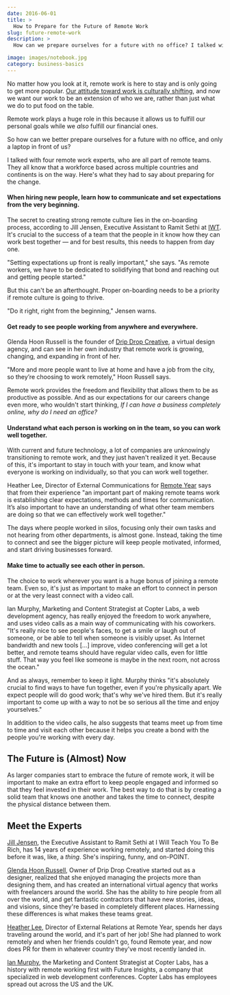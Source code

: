 ```yaml
---
date: 2016-06-01
title: >
  How to Prepare for the Future of Remote Work
slug: future-remote-work
description: >
  How can we prepare ourselves for a future with no office? I talked with four remote work experts, and here's what they had to say.

image: images/notebook.jpg
category: business-basics
---
```


No matter how you look at it, remote work is here to stay and is only going to get more popular. [Our attitude toward work is culturally shifting](http://www.fastcompany.com/3054546/the-future-of-work/the-four-trends-that-will-change-the-way-we-work-by-2021), and now we want our work to be an extension of who we are, rather than just what we do to put food on the table.

Remote work plays a huge role in this because it allows us to fulfill our personal goals while we _also_ fulfill our financial ones.

So how can we better prepare ourselves for a future with no office, and only a laptop in front of us?

I talked with four remote work experts, who are all part of remote teams. They all know that a workforce based across multiple countries and continents is on the way. Here's what they had to say about preparing for the change.

#### When hiring new people, learn how to communicate and set expectations from the very beginning.

The secret to creating strong remote culture lies in the on-boarding process, according to Jill Jensen, Executive Assistant to Ramit Sethi at [IWT](http://www.iwillteachyoutoberich.com/home9/). It's crucial to the success of a team that the people in it know how they can work best together — and for best results, this needs to happen from day one.

"Setting expectations up front is really important," she says. "As remote workers, we have to be dedicated to solidifying that bond and reaching out and getting people started."

But this can't be an afterthought. Proper on-boarding needs to be a priority if remote culture is going to thrive.

"Do it right, right from the beginning," Jensen warns.

#### Get ready to see people working from anywhere and everywhere.

Glenda Hoon Russell is the founder of [Drip Drop Creative](http://dripdropcreative.com/), a virtual design agency, and can see in her own industry that remote work is growing, changing, and expanding in front of her.

"More and more people want to live at home and have a job from the city, so they’re choosing to work remotely," Hoon Russell says.

Remote work provides the freedom and flexibility that allows them to be as productive as possible. And as our expectations for our careers change even more, who wouldn't start thinking, _If I can have a business completely online, why do I need an office?_

#### Understand what each person is working on in the team, so you can work well together.

With current and future technology, a lot of companies are unknowingly transitioning to remote work, and they just haven't realized it yet. Because of this, it's important to stay in touch with your team, and know what everyone is working on individually, so that you can work well together.

Heather Lee, Director of External Communications for [Remote Year](http://www.remoteyear.com/) says that from their experience "an important part of making remote teams work is establishing clear expectations, methods and times for communication. It’s also important to have an understanding of what other team members are doing so that we can effectively work well together."

The days where people worked in silos, focusing only their own tasks and not hearing from other departments, is almost gone. Instead, taking the time to connect and see the bigger picture will keep people motivated, informed, and start driving businesses forward.

#### Make time to actually see each other in person.

The choice to work wherever you want is a huge bonus of joining a remote team. Even so, it's just as important to make an effort to connect in person or at the very least connect with a video call.

Ian Murphy, Marketing and Content Strategist at Copter Labs, a web development agency, has really enjoyed the freedom to work anywhere, and uses video calls as a main way of communicating with his coworkers. "It's really nice to see people's faces, to get a smile or laugh out of someone, or be able to tell when someone is visibly upset. As Internet bandwidth and new tools [...] improve, video conferencing will get a lot better, and remote teams should have regular video calls, even for little stuff. That way you feel like someone is maybe in the next room, not across the ocean."

And as always, remember to keep it light. Murphy thinks "it's absolutely crucial to find ways to have fun together, even if you're physically apart. We expect people will do good work; that's why we've hired them. But it's really important to come up with a way to not be so serious all the time and enjoy yourselves."

In addition to the video calls, he also suggests that teams meet up from time to time and visit each other because it helps you create a bond with the people you're working with every day.

## The Future is (Almost) Now

As larger companies start to embrace the future of remote work, it will be important to make an extra effort to keep people engaged and informed so that they feel invested in their work. The best way to do that is by creating a solid team that knows one another and takes the time to connect, despite the physical distance between them.

## Meet the Experts

[Jill Jensen](https://www.linkedin.com/in/jilljensen103), the Executive Assistant to Ramit Sethi at I Will Teach You To Be Rich, has 14 years of experience working remotely, and started doing this before it was, like, a _thing_. She's inspiring, funny, and on-POINT.

[Glenda Hoon Russell](https://www.linkedin.com/in/glendahoonrussell), Owner of Drip Drop Creative started out as a designer, realized that she enjoyed managing the projects more than designing them, and has created an international virtual agency that works with freelancers around the world. She has the ability to hire people from all over the world, and get fantastic contractors that have new stories, ideas, and visions, since they're based in completely different places. Harnessing these differences is what makes these teams great.

[Heather Lee](https://www.linkedin.com/in/heathhlee), Director of External Relations at Remote Year, spends her days traveling around the world, and it's part of her job! She had planned to work remotely and when her friends couldn't go, found Remote year, and now does PR for them in whatever country they've most recently landed in.

[Ian Murphy](https://www.linkedin.com/in/ian-murphy-a1729b1a), the Marketing and Content Strategist at Copter Labs, has a history with remote working first with Future Insights, a company that specialized in web development conferences. Copter Labs has employees spread out across the US and the UK.
